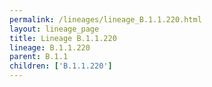 ```yaml
---
permalink: /lineages/lineage_B.1.1.220.html
layout: lineage_page
title: Lineage B.1.1.220
lineage: B.1.1.220
parent: B.1.1
children: ['B.1.1.220']
---
```

